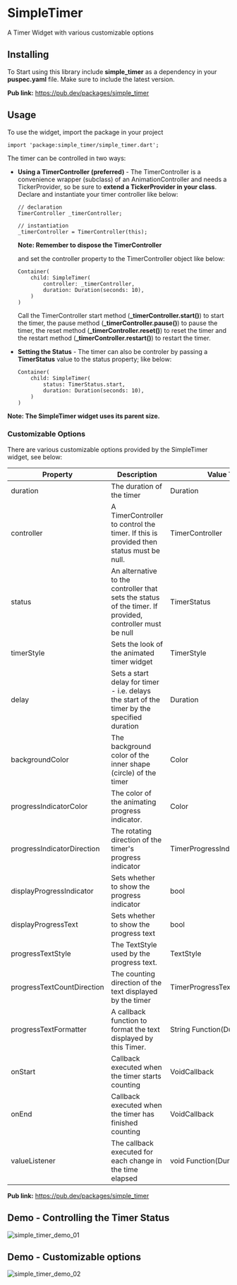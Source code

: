# SimpleTimer

A Timer Widget with various customizable options

## Installing

To Start using this library include **simple_timer** as a dependency in your **puspec.yaml** file. 
Make sure to include the latest version.

**Pub link:** <a href="https://pub.dev/packages/simple_timer" target="_blank">https://pub.dev/packages/simple_timer</a>

## Usage

To use the widget, import the package in your project

```
import 'package:simple_timer/simple_timer.dart';
```

The timer can be controlled in two ways:
* **Using a TimerController (preferred)** - The TimerController is a convenience wrapper (subclass) of an AnimationController and needs a TickerProvider, so be sure to **extend a TickerProvider in your class**. Declare and instantiate your timer controller like below:

    ```
    // declaration
    TimerController _timerController;

    // instantiation
    _timerController = TimerController(this);
    ```
    **Note: Remember to dispose the TimerController**

    and set the controller property to the TimerController object like below:

    ```
    Container(
        child: SimpleTimer(
            controller: _timerController,
            duration: Duration(seconds: 10),
        )
    )
    ```
    Call the TimerController start method (**_timerController.start()**) to start the timer, 
    the pause method (**_timerController.pause()**) to pause the timer, 
    the reset method (**_timerController.reset()**) to reset the timer and 
    the restart method (**_timerController.restart()**) to restart the timer.

* **Setting the Status** - The timer can also be controler by passing a **TimerStatus** value to the status property; like below:
    ```
    Container(
        child: SimpleTimer(
            status: TimerStatus.start,
            duration: Duration(seconds: 10),
        )
    )
    ```
**Note: The SimpleTimer widget uses its parent size.**

### Customizable Options
There are various customizable options provided by the SimpleTimer widget, see below:


<table>
<thead>
	<tr>
		<th>Property</th>
		<th>Description</th>
		<th>Value Type</th>
		<th>Default Value</th>
	</tr>
</thead>
<tbody>
	<tr>
		<td>duration</td>
		<td>The duration of the timer</td>
		<td>Duration</td>
		<td></td>
	</tr>
	<tr>
		<td>controller</td>
		<td>A TimerController to control the timer. If this is provided then status must be null.</td>
		<td>TimerController</td>
		<td></td>
	</tr>
	<tr>
		<td>status</td>
		<td>An alternative to the controller that sets the status of the timer. If provided, controller must be null</td>
		<td>TimerStatus</td>
		<td></td>
	</tr>
	<tr>
		<td>timerStyle</td>
		<td>Sets the look of the animated timer widget</td>
		<td>TimerStyle</td>
		<td>ring</td>
	</tr>
	<tr>
		<td>delay</td>
		<td>Sets a start delay for timer - i.e. delays the start of the timer by the specified duration</td>
		<td>Duration</td>
		<td>Duration(seconds: 0)</td>
	</tr>
	<tr>
		<td>backgroundColor</td>
		<td>The background color of the inner shape (circle) of the timer</td>
		<td>Color</td>
		<td>grey</td>
	</tr>
	<tr>
		<td>progressIndicatorColor</td>
		<td>The color of the animating progress indicator.</td>
		<td>Color</td>
		<td>green</td>
	</tr>
	<tr>
		<td>progressIndicatorDirection</td>
		<td>The rotating direction of the timer&#39;s progress indicator</td>
		<td>TimerProgressIndicatorDirection</td>
		<td>clockwise</td>
	</tr>
	<tr>
		<td>displayProgressIndicator</td>
		<td>Sets whether to show the progress indicator</td>
		<td>bool</td>
		<td>true</td>
	</tr>
	<tr>
		<td>displayProgressText</td>
		<td>Sets whether to show the progress text</td>
		<td>bool</td>
		<td>true</td>
	</tr>
	<tr>
		<td>progressTextStyle</td>
		<td>The TextStyle used by the progress text.</td>
		<td>TextStyle</td>
		<td></td>
	</tr>
	<tr>
		<td>progressTextCountDirection</td>
		<td>The counting direction of the text displayed by the timer</td>
		<td>TimerProgressTextCountDirection</td>
		<td>count_down</td>
	</tr>
	<tr>
		<td>progressTextFormatter</td>
		<td>A callback function to format the text displayed by this Timer.</td>
		<td>String Function(Duration)</td>
		<td>displays duration in MM:SS format</td>
	</tr>
	<tr>
		<td>onStart</td>
		<td>Callback executed when the timer starts counting</td>
		<td>VoidCallback</td>
		<td></td>
	</tr>
	<tr>
		<td>onEnd</td>
		<td>Callback executed when the timer has finished counting</td>
		<td>VoidCallback</td>
		<td></td>
	</tr>
	<tr>
		<td>valueListener</td>
		<td>The callback executed for each change in the time elapsed</td>
		<td>void Function(Duration)</td>
		<td></td>
	</tr>
</tbody>
</table>

**Pub link:** <a href="https://pub.dev/packages/simple_timer" target="_blank">https://pub.dev/packages/simple_timer</a>

## Demo - Controlling the Timer Status
![simple_timer_demo_01](https://user-images.githubusercontent.com/12571220/84502612-9c04c000-acb0-11ea-83d7-55ab37e04dd4.gif)

## Demo - Customizable options
![simple_timer_demo_02](https://user-images.githubusercontent.com/12571220/84502994-467ce300-acb1-11ea-9d92-90bbfe7bcf01.gif)
